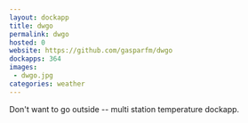 ```yaml
---
layout: dockapp
title: dwgo
permalink: dwgo
hosted: 0
website: https://github.com/gasparfm/dwgo
dockapps: 364
images:
 - dwgo.jpg
categories: weather
---
```

Don't want to go outside -- multi station temperature dockapp.
